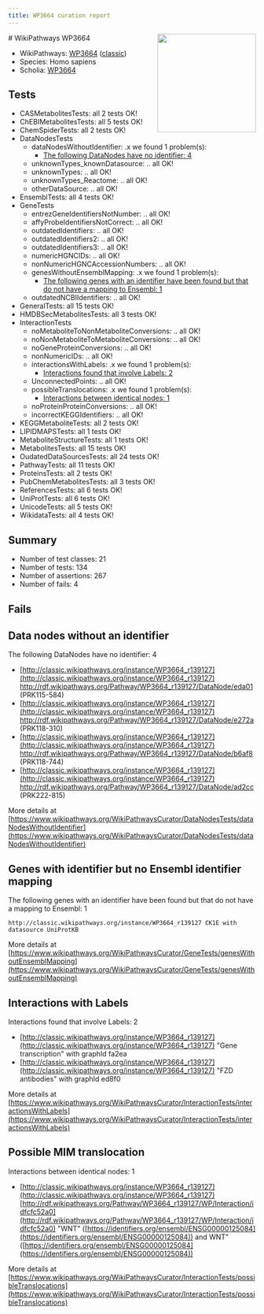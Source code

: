 ```yaml
---
title: WP3664 curation report
---
```


<img style="float: right; width: 200px" src="https://upload.wikimedia.org/wikipedia/commons/thumb/8/83/Wplogo_with_text_500.png/640px-Wplogo_with_text_500.png" />
# WikiPathways WP3664

* WikiPathways: [WP3664](https://wikipathways.org/pathways/WP3664) ([classic](https://classic.wikipathways.org/instance/WP3664))
* Species: Homo sapiens
* Scholia: [WP3664](https://scholia.toolforge.org/wikipathways/WP3664)
## Tests
* CASMetabolitesTests: all 2 tests OK!
* ChEBIMetabolitesTests: all 5 tests OK!
* ChemSpiderTests: all 2 tests OK!
* DataNodesTests
    * dataNodesWithoutIdentifier: .x we found 1 problem(s):
        * [The following DataNodes have no identifier: 4](#d2d32fa3)
    * unknownTypes_knownDatasource: .. all OK!
    * unknownTypes: .. all OK!
    * unknownTypes_Reactome: .. all OK!
    * otherDataSource: .. all OK!
* EnsemblTests: all 4 tests OK!
* GeneTests
    * entrezGeneIdentifiersNotNumber: .. all OK!
    * affyProbeIdentifiersNotCorrect: .. all OK!
    * outdatedIdentifiers: .. all OK!
    * outdatedIdentifiers2: .. all OK!
    * outdatedIdentifiers3: .. all OK!
    * numericHGNCIDs: .. all OK!
    * nonNumericHGNCAccessionNumbers: .. all OK!
    * genesWithoutEnsemblMapping: .x we found 1 problem(s):
        * [The following genes with an identifier have been found but that do not have a mapping to Ensembl: 1](#40286d83)
    * outdatedNCBIIdentifiers: .. all OK!
* GeneralTests: all 15 tests OK!
* HMDBSecMetabolitesTests: all 3 tests OK!
* InteractionTests
    * noMetaboliteToNonMetaboliteConversions: .. all OK!
    * noNonMetaboliteToMetaboliteConversions: .. all OK!
    * noGeneProteinConversions: .. all OK!
    * nonNumericIDs: .. all OK!
    * interactionsWithLabels: .x we found 1 problem(s):
        * [Interactions found that involve Labels: 2](#630d2679)
    * UnconnectedPoints: .. all OK!
    * possibleTranslocations: .x we found 1 problem(s):
        * [Interactions between identical nodes: 1](#1c118206)
    * noProteinProteinConversions: .. all OK!
    * incorrectKEGGIdentifiers: .. all OK!
* KEGGMetaboliteTests: all 2 tests OK!
* LIPIDMAPSTests: all 1 tests OK!
* MetaboliteStructureTests: all 1 tests OK!
* MetabolitesTests: all 15 tests OK!
* OudatedDataSourcesTests: all 24 tests OK!
* PathwayTests: all 11 tests OK!
* ProteinsTests: all 2 tests OK!
* PubChemMetabolitesTests: all 3 tests OK!
* ReferencesTests: all 6 tests OK!
* UniProtTests: all 6 tests OK!
* UnicodeTests: all 5 tests OK!
* WikidataTests: all 4 tests OK!


## Summary

* Number of test classes: 21
* Number of tests: 134
* Number of assertions: 267
* Number of fails: 4

## Fails

<a name="d2d32fa3" />

## Data nodes without an identifier

The following DataNodes have no identifier: 4

* [http://classic.wikipathways.org/instance/WP3664_r139127](http://classic.wikipathways.org/instance/WP3664_r139127) http://rdf.wikipathways.org/Pathway/WP3664_r139127/DataNode/eda01 (PRK115-584)
* [http://classic.wikipathways.org/instance/WP3664_r139127](http://classic.wikipathways.org/instance/WP3664_r139127) http://rdf.wikipathways.org/Pathway/WP3664_r139127/DataNode/e272a (PRK118-310)
* [http://classic.wikipathways.org/instance/WP3664_r139127](http://classic.wikipathways.org/instance/WP3664_r139127) http://rdf.wikipathways.org/Pathway/WP3664_r139127/DataNode/b6af8 (PRK118-744)
* [http://classic.wikipathways.org/instance/WP3664_r139127](http://classic.wikipathways.org/instance/WP3664_r139127) http://rdf.wikipathways.org/Pathway/WP3664_r139127/DataNode/ad2cc (PRK222-815)


More details at [https://www.wikipathways.org/WikiPathwaysCurator/DataNodesTests/dataNodesWithoutIdentifier](https://www.wikipathways.org/WikiPathwaysCurator/DataNodesTests/dataNodesWithoutIdentifier)

<a name="40286d83" />

## Genes with identifier but no Ensembl identifier mapping

The following genes with an identifier have been found but that do not have a mapping to Ensembl: 1
```
http://classic.wikipathways.org/instance/WP3664_r139127 CK1E with datasource UniProtKB
```

More details at [https://www.wikipathways.org/WikiPathwaysCurator/GeneTests/genesWithoutEnsemblMapping](https://www.wikipathways.org/WikiPathwaysCurator/GeneTests/genesWithoutEnsemblMapping)

<a name="630d2679" />

## Interactions with Labels

Interactions found that involve Labels: 2

* [http://classic.wikipathways.org/instance/WP3664_r139127](http://classic.wikipathways.org/instance/WP3664_r139127) "Gene transcription" with graphId fa2ea
* [http://classic.wikipathways.org/instance/WP3664_r139127](http://classic.wikipathways.org/instance/WP3664_r139127) "FZD antibodies" with graphId ed8f0


More details at [https://www.wikipathways.org/WikiPathwaysCurator/InteractionTests/interactionsWithLabels](https://www.wikipathways.org/WikiPathwaysCurator/InteractionTests/interactionsWithLabels)

<a name="1c118206" />

## Possible MIM translocation

Interactions between identical nodes: 1

* [http://classic.wikipathways.org/instance/WP3664_r139127](http://classic.wikipathways.org/instance/WP3664_r139127) [http://rdf.wikipathways.org/Pathway/WP3664_r139127/WP/Interaction/idfcfc52a0](http://rdf.wikipathways.org/Pathway/WP3664_r139127/WP/Interaction/idfcfc52a0) "WNT" ([https://identifiers.org/ensembl/ENSG00000125084](https://identifiers.org/ensembl/ENSG00000125084)) and 
WNT" ([https://identifiers.org/ensembl/ENSG00000125084](https://identifiers.org/ensembl/ENSG00000125084))


More details at [https://www.wikipathways.org/WikiPathwaysCurator/InteractionTests/possibleTranslocations](https://www.wikipathways.org/WikiPathwaysCurator/InteractionTests/possibleTranslocations)


